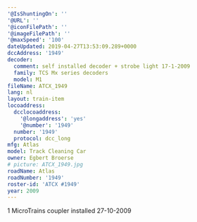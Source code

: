 ```yaml
---
'@IsShuntingOn': ''
'@URL': ''
'@iconFilePath': ''
'@imageFilePath': ''
'@maxSpeed': '100'
dateUpdated: 2019-04-27T13:53:09.289+0000
dccAddress: '1949'
decoder:
  comment: self installed decoder + strobe light 17-1-2009
  family: TCS Mx series decoders
  model: M1
fileName: ATCX_1949
lang: nl
layout: train-item
locoaddress:
  dcclocoaddress:
    '@longaddress': 'yes'
    '@number': '1949'
  number: '1949'
  protocol: dcc_long
mfg: Atlas
model: Track Cleaning Car
owner: Egbert Broerse
# picture: ATCX_1949.jpg
roadName: Atlas
roadNumber: '1949'
roster-id: 'ATCX #1949'
year: 2009
---
```

1 MicroTrains coupler installed 27-10-2009
